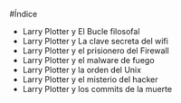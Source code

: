 #Índice

* Larry Plotter y El Bucle filosofal
* Larry Plotter y La clave secreta del wifi
* Larry Plotter y el prisionero del Firewall
* Larry Plotter y el malware de fuego
* Larry Plotter y la orden del Unix
* Larry Plotter y el misterio del hacker
* Larry Plotter y los commits de la muerte

